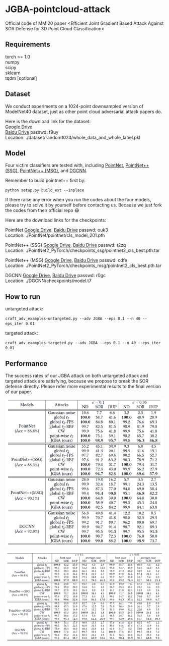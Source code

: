 # JGBA-pointcloud-attack
Official code of MM'20 paper &lt;Efficient Joint Gradient Based Attack Against SOR Defense for 3D Point Cloud Classification>

## Requirements
torch >= 1.0
<br>
numpy
<br>
scipy
<br>
sklearn
<br>
tqdm [optional]


## Dataset
We conduct experiments on a 1024-point downsampled version of ModelNet40 dataset, just as other point cloud adversarial attack papers do.

Here is the download link for the dataset:
<br>
[Google Drive](https://drive.google.com/file/d/1CDA67w5LDsjqaNgInNWdvH_efPMH0G90/view?usp=sharing)
<br>
[Baidu Drive](https://pan.baidu.com/s/1KJe2qIbTtbXbBB7VLVFSag) passwd: f9uy
<br>
Location: ./dataset/random1024/whole_data_and_whole_label.pkl

## Model
Four victim classifiers are tested with, including [PointNet](https://github.com/fxia22/pointnet.pytorch), [PointNet++ (SSG)](https://github.com/erikwijmans/Pointnet2_PyTorch), [PointNet++ (MSG)](https://github.com/erikwijmans/Pointnet2_PyTorch), and [DGCNN](https://github.com/WangYueFt/dgcnn).

Remember to build pointnet++ first by: 
```
python setup.py build_ext --inplace
```

If there raise any error when you run the codes about the four models, please try to solve it by yourself before contacting us. Because we just fork the codes from their official repo :mask:

Here are the download links for the checkpoints:

PointNet
[Google Drive](https://drive.google.com/file/d/1wADG0GM7xsSXSAoV1pTPttUA8ZnxLWl8/view?usp=sharing), [Baidu Drive](https://pan.baidu.com/s/1322xEaB9tc2zB9_FzLtiOA) passwd: ouk3
<br>
Location: ./PointNet/pointnet/cls_model_201.pth
<br>

PointNet++ (SSG)
[Google Drive](https://drive.google.com/drive/folders/1wZ4BICRGvRJVUgLanApDidqiPzrhG1U0?usp=sharing), [Baidu Drive](https://pan.baidu.com/s/1kA0ZaENlWAfDhLMUdtiIJg) passwd: t2zq
<br>
Location: ./PointNet2_PyTorch/checkpoints_ssg/pointnet2_cls_best.pth.tar
<br>

PointNet++ (MSG)
[Google Drive](https://drive.google.com/drive/folders/1Uh8F8jLOIYFaq_3JQwdU80I_JiUn0nBl?usp=sharing), [Baidu Drive](https://pan.baidu.com/s/19Ce-I09K6sYigtjfYwV14Q) passwd: cdfe
<br>
Location: ./PointNet2_PyTorch/checkpoints_msg/pointnet2_cls_best.pth.tar
<br>

DGCNN
[Google Drive](https://drive.google.com/file/d/1bBrvogBQnAWi-x-soMtAYgra2SA-JtK3/view?usp=sharing), [Baidu Drive](https://pan.baidu.com/s/1QoSAz6wHeaXdBohJE7LEMg) passwd: r0gc
<br>
Location: ./DGCNN/checkpoints/model.t7
<br>

## How to run
untargeted attack:
```
craft_adv_examples-untargeted.py --adv JGBA --eps 0.1 --n 40 --eps_iter 0.01
```
targeted attack:
```
craft_adv_examples-targeted.py --adv JGBA --eps 0.1 --n 40 --eps_iter 0.01
```

## Performance
The success rates of our JGBA attack on both untargeted attack and targeted attack are satisfying, because we propose to break the SOR defense directly.
Please refer more experimental results to the final version of our paper.

![GitHub](https://github.com/machengcheng2016/JGBA-pointcloud-attack/blob/master/fig/untargeted.png "Untargeted Attack Success Rate")

![Github](https://github.com/machengcheng2016/JGBA-pointcloud-attack/blob/master/fig/targeted.png "Targeted Attack Success Rate")

